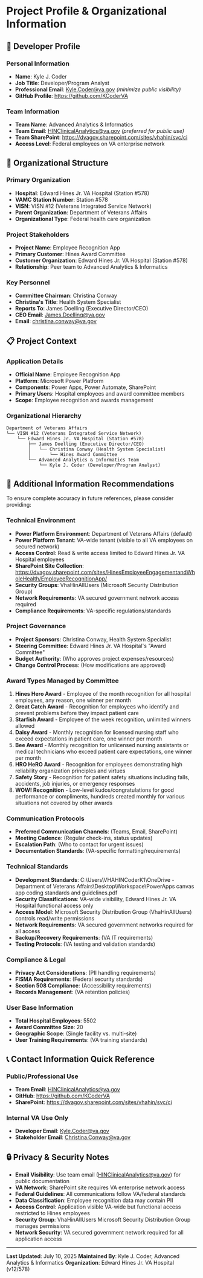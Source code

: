 # Project Profile & Organizational Information

<!--
   Copyright 2025 Kyle J. Coder

   Licensed under the Apache License, Version 2.0 (the "License");
   you may not use this file except in compliance with the License.
   You may obtain a copy of the License at

       http://www.apache.org/licenses/LICENSE-2.0

   Unless required by applicable law or agreed to in writing, software
   distributed under the License is distributed on an "AS IS" BASIS,
   WITHOUT WARRANTIES OR CONDITIONS OF ANY KIND, either express or implied.
   See the License for the specific language governing permissions and
   limitations under the License.
-->

## 👤 Developer Profile

### Personal Information
- **Name**: Kyle J. Coder
- **Job Title**: Developer/Program Analyst
- **Professional Email**: Kyle.Coder@va.gov *(minimize public visibility)*
- **GitHub Profile**: https://github.com/KCoderVA

### Team Information
- **Team Name**: Advanced Analytics & Informatics
- **Team Email**: HINClinicalAnalytics@va.gov *(preferred for public use)*
- **Team SharePoint**: https://dvagov.sharepoint.com/sites/vhahin/svc/ci
- **Access Level**: Federal employees on VA enterprise network

## 🏥 Organizational Structure

### Primary Organization
- **Hospital**: Edward Hines Jr. VA Hospital (Station #578)
- **VAMC Station Number**: Station #578
- **VISN**: VISN #12 (Veterans Integrated Service Network)
- **Parent Organization**: Department of Veterans Affairs
- **Organizational Type**: Federal health care organization

### Project Stakeholders
- **Project Name**: Employee Recognition App
- **Primary Customer**: Hines Award Committee
- **Customer Organization**: Edward Hines Jr. VA Hospital (Station #578)
- **Relationship**: Peer team to Advanced Analytics & Informatics

### Key Personnel
- **Committee Chairman**: Christina Conway
- **Christina's Title**: Health System Specialist
- **Reports To**: James Doelling (Executive Director/CEO)
- **CEO Email**: James.Doelling@va.gov
- **Email**: christina.conway@va.gov

## 📋 Project Context

### Application Details
- **Official Name**: Employee Recognition App
- **Platform**: Microsoft Power Platform
- **Components**: Power Apps, Power Automate, SharePoint
- **Primary Users**: Hospital employees and award committee members
- **Scope**: Employee recognition and awards management

### Organizational Hierarchy
```
Department of Veterans Affairs
└── VISN #12 (Veterans Integrated Service Network)
    └── Edward Hines Jr. VA Hospital (Station #578)
        ├── James Doelling (Executive Director/CEO)
        │   └── Christina Conway (Health System Specialist)
        │       └── Hines Award Committee
        └── Advanced Analytics & Informatics Team
            └── Kyle J. Coder (Developer/Program Analyst)
```

## 🎯 Additional Information Recommendations

To ensure complete accuracy in future references, please consider providing:

### Technical Environment
- **Power Platform Environment**: Department of Veterans Affairs (default)
- **Power Platform Tenant**: VA-wide tenant (visible to all VA employees on secured network)
- **Access Control**: Read & write access limited to Edward Hines Jr. VA Hospital employees
- **SharePoint Site Collection**: https://dvagov.sharepoint.com/sites/HinesEmployeeEngagementandWholeHealth/EmployeeRecognitionApp/
- **Security Groups**: VhaHinAllUsers (Microsoft Security Distribution Group)
- **Network Requirements**: VA secured government network access required
- **Compliance Requirements**: VA-specific regulations/standards

### Project Governance
- **Project Sponsors**: Christina Conway, Health System Specialist
- **Steering Committee**: Edward Hines Jr. VA Hospital's "Award Committee"
- **Budget Authority**: (Who approves project expenses/resources)
- **Change Control Process**: (How modifications are approved)

### Award Types Managed by Committee
1. **Hines Hero Award** - Employee of the month recognition for all hospital employees, any reason, one winner per month
2. **Great Catch Award** - Recognition for employees who identify and prevent problems before they impact patient care
3. **Starfish Award** - Employee of the week recognition, unlimited winners allowed
4. **Daisy Award** - Monthly recognition for licensed nursing staff who exceed expectations in patient care, one winner per month
5. **Bee Award** - Monthly recognition for unlicensed nursing assistants or medical technicians who exceed patient care expectations, one winner per month
6. **HRO HeRO Award** - Recognition for employees demonstrating high reliability organization principles and virtues
7. **Safety Story** - Recognition for patient safety situations including falls, accidents, job injuries, or emergency responses
8. **WOW! Recognition** - Low-level kudos/congratulations for good performance or compliments, hundreds created monthly for various situations not covered by other awards

### Communication Protocols
- **Preferred Communication Channels**: (Teams, Email, SharePoint)
- **Meeting Cadence**: (Regular check-ins, status updates)
- **Escalation Path**: (Who to contact for urgent issues)
- **Documentation Standards**: (VA-specific formatting/requirements)

### Technical Standards
- **Development Standards**: C:\Users\VHAHINCoderK1\OneDrive - Department of Veterans Affairs\Desktop\Workspace\PowerApps canvas app coding standards and guidelines.pdf
- **Security Classifications**: VA-wide visibility, Edward Hines Jr. VA Hospital functional access only
- **Access Model**: Microsoft Security Distribution Group (VhaHinAllUsers) controls read/write permissions
- **Network Requirements**: VA secured government networks required for all access
- **Backup/Recovery Requirements**: (VA IT requirements)
- **Testing Protocols**: (VA testing and validation standards)

### Compliance & Legal
- **Privacy Act Considerations**: (PII handling requirements)
- **FISMA Requirements**: (Federal security standards)
- **Section 508 Compliance**: (Accessibility requirements)
- **Records Management**: (VA retention policies)

### User Base Information
- **Total Hospital Employees**: 5502
- **Award Committee Size**: 20
- **Geographic Scope**: (Single facility vs. multi-site)
- **User Training Requirements**: (VA training standards)

## 📞 Contact Information Quick Reference

### Public/Professional Use
- **Team Email**: HINClinicalAnalytics@va.gov
- **GitHub**: https://github.com/KCoderVA
- **SharePoint**: https://dvagov.sharepoint.com/sites/vhahin/svc/ci

### Internal VA Use Only
- **Developer Email**: Kyle.Coder@va.gov
- **Stakeholder Email**: Christina.Conway@va.gov

## 🔒 Privacy & Security Notes

- **Email Visibility**: Use team email (HINClinicalAnalytics@va.gov) for public documentation
- **VA Network**: SharePoint site requires VA enterprise network access
- **Federal Guidelines**: All communications follow VA/federal standards
- **Data Classification**: Employee recognition data may contain PII
- **Access Control**: Application visible VA-wide but functional access restricted to Hines employees
- **Security Group**: VhaHinAllUsers Microsoft Security Distribution Group manages permissions
- **Network Security**: VA secured government network required for all application access

---

**Last Updated**: July 10, 2025
**Maintained By**: Kyle J. Coder, Advanced Analytics & Informatics
**Organization**: Edward Hines Jr. VA Hospital (v12/578)
